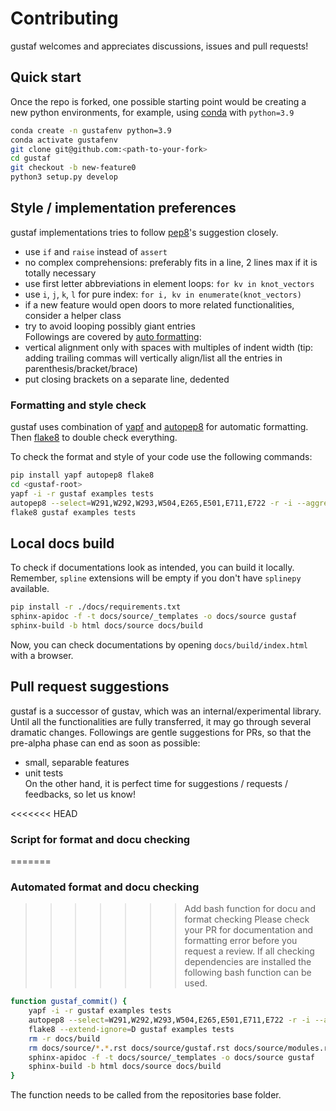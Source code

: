 # Contributing
gustaf welcomes and appreciates discussions, issues and pull requests!

## Quick start
Once the repo is forked, one possible starting point would be creating a new python environments, for example, using [conda](https://docs.conda.io/en/latest/miniconda.html) with `python=3.9`
```bash
conda create -n gustafenv python=3.9
conda activate gustafenv
git clone git@github.com:<path-to-your-fork>
cd gustaf
git checkout -b new-feature0
python3 setup.py develop
```

## Style / implementation preferences
gustaf implementations tries to follow [pep8](pep8.org)'s suggestion closely.
- use `if` and `raise` instead of `assert`
- no complex comprehensions: preferably fits in a line, 2 lines max if it is totally necessary
- use first letter abbreviations in element loops:  `for kv in knot_vectors`
- use `i`, `j`, `k`, `l` for pure index: `for i, kv in enumerate(knot_vectors)`
- if a new feature would open doors to more related functionalities, consider a helper class
- try to avoid looping possibly giant entries  
Followings are covered by [auto formatting](https://github.com/tataratat/gustaf/blob/main/CONTRIBUTING.md#automatic-formatting--style-check):
- vertical alignment only with spaces with multiples of indent width (tip: adding trailing commas will vertically align/list all the entries in parenthesis/bracket/brace)
- put closing brackets on a separate line, dedented


### Formatting and style check
gustaf uses combination of [yapf](https://github.com/google/yapf) and [autopep8](https://github.com/hhatto/autopep8) for automatic formatting. Then [flake8](https://github.com/pycqa/flake8) to double check everything.

To check the format and style of your code use the following commands:
```bash
pip install yapf autopep8 flake8
cd <gustaf-root>
yapf -i -r gustaf examples tests 
autopep8 --select=W291,W292,W293,W504,E265,E501,E711,E722 -r -i --aggressive gustaf examples tests
flake8 gustaf examples tests
```

## Local docs build
To check if documentations look as intended, you can build it locally.
Remember, `spline` extensions will be empty if you don't have `splinepy` available.
```bash
pip install -r ./docs/requirements.txt
sphinx-apidoc -f -t docs/source/_templates -o docs/source gustaf
sphinx-build -b html docs/source docs/build
```
Now, you can check documentations by opening `docs/build/index.html` with a browser.


## Pull request suggestions
gustaf is a successor of gustav, which was an internal/experimental library.
Until all the functionalities are fully transferred, it may go through several dramatic changes.
Followings are gentle suggestions for PRs, so that the pre-alpha phase can end as soon as possible:
- small, separable features
- unit tests  
On the other hand, it is perfect time for suggestions / requests / feedbacks, so let us know!

<<<<<<< HEAD
### Script for format and docu checking
=======
### Automated format and docu checking
>>>>>>> Add bash function for docu and format checking
Please check your PR for documentation and formatting error before you request a review. If all checking dependencies are installed the following bash function can be used.

```bash
function gustaf_commit() {
    yapf -i -r gustaf examples tests
    autopep8 --select=W291,W292,W293,W504,E265,E501,E711,E722 -r -i --aggressive gustaf examples tests
    flake8 --extend-ignore=D gustaf examples tests
    rm -r docs/build
    rm docs/source/*.*.rst docs/source/gustaf.rst docs/source/modules.rst
    sphinx-apidoc -f -t docs/source/_templates -o docs/source gustaf
    sphinx-build -b html docs/source docs/build
}
```
The function needs to be called from the repositories base folder.